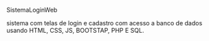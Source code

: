 SistemaLoginWeb

sistema com telas de login e cadastro com acesso a banco de dados usando HTML, CSS, JS, BOOTSTAP, PHP E SQL.

